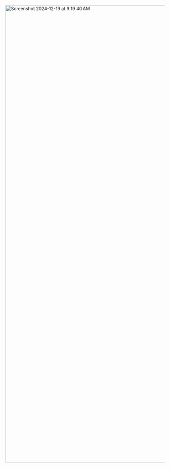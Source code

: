 <img width="1440" alt="Screenshot 2024-12-19 at 9 19 40 AM" src="https://github.com/user-attachments/assets/93d223cd-9d34-4a49-be16-a9b050cb1ca6" />
